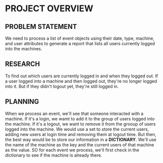 # PROJECT OVERVIEW

## PROBLEM STATEMENT

We need to process a list of event objects using their date, type, machine, and user attributes to generate a report that lists all users currently logged into the machines.

## RESEARCH

To find out which users are currently logged in and when they logged out. If a user logged into a machine and then logged out, they're no longer logged into it. But if they didn't logout yet, they're still logged in.

## PLANNING

When we process an event, we'll see that someone interacted with a machine. If it's a login, we wamt to add it to the group of users logged into the machine.
If it's a logout, we want to remove it from the grooup of users logged into the machine. We would use a set to store the current users, adding new users at login time and removing them at logout time.
But then, the best way would be to store our information in a **DICTIONARY**. We'll use the name of the machine as the key and the current users of that machine as the value. SO for each event we process, we'll first check in the dictionary to see if the machine is already there.

